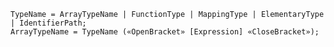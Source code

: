 <!-- This file is generated automatically by infrastructure scripts. Please don't edit by hand. -->

```{ .ebnf .slang-ebnf #TypeName }
TypeName = ArrayTypeName | FunctionType | MappingType | ElementaryType | IdentifierPath;
ArrayTypeName = TypeName («OpenBracket» [Expression] «CloseBracket»);
```
